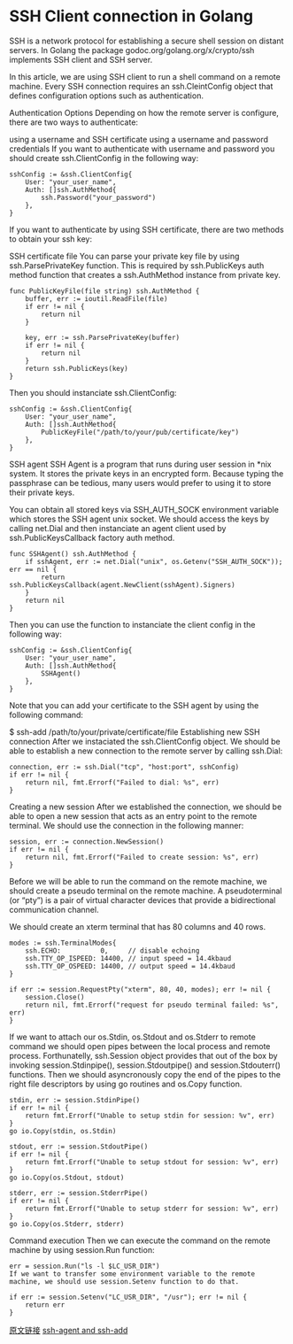 # SSH Client connection in Golang

SSH is a network protocol for establishing a secure shell session on distant servers. In Golang the package godoc.org/golang.org/x/crypto/ssh implements SSH client and SSH server.

In this article, we are using SSH client to run a shell command on a remote machine. Every SSH connection requires an ssh.CleintConfig object that defines configuration options such as authentication.

Authentication Options
Depending on how the remote server is configure, there are two ways to authenticate:

using a username and SSH certificate
using a username and password credentials
If you want to authenticate with username and password you should create ssh.ClientConfig in the following way:

```golang
sshConfig := &ssh.ClientConfig{
	User: "your_user_name",
	Auth: []ssh.AuthMethod{
		ssh.Password("your_password")
	},
}
```

If you want to authenticate by using SSH certificate, there are two methods to obtain your ssh key:

SSH certificate file
You can parse your private key file by using ssh.ParsePrivateKey function. This is required by ssh.PublicKeys auth method function that creates a ssh.AuthMethod instance from private key.

```golang
func PublicKeyFile(file string) ssh.AuthMethod {
	buffer, err := ioutil.ReadFile(file)
	if err != nil {
		return nil
	}

	key, err := ssh.ParsePrivateKey(buffer)
	if err != nil {
		return nil
	}
	return ssh.PublicKeys(key)
}
```
Then you should instanciate ssh.ClientConfig:

```golang
sshConfig := &ssh.ClientConfig{
	User: "your_user_name",
	Auth: []ssh.AuthMethod{
		PublicKeyFile("/path/to/your/pub/certificate/key")	
	},
}
```

SSH agent
SSH Agent is a program that runs during user session in *nix system. It stores the private keys in an encrypted form. Because typing the passphrase can be tedious, many users would prefer to using it to store their private keys.

You can obtain all stored keys via SSH_AUTH_SOCK environment variable which stores the SSH agent unix socket. We should access the keys by calling net.Dial and then instanciate an agent client used by ssh.PublicKeysCallback factory auth method.

```golang
func SSHAgent() ssh.AuthMethod {
	if sshAgent, err := net.Dial("unix", os.Getenv("SSH_AUTH_SOCK")); err == nil {
		return ssh.PublicKeysCallback(agent.NewClient(sshAgent).Signers)
	}
	return nil
}
```

Then you can use the function to instanciate the client config in the following way:

```golang
sshConfig := &ssh.ClientConfig{
	User: "your_user_name",
	Auth: []ssh.AuthMethod{
		SSHAgent()
	},
}
```

Note that you can add your certificate to the SSH agent by using the following command:

$ ssh-add /path/to/your/private/certificate/file
Establishing new SSH connection
After we instaciated the ssh.ClientConfig object. We should be able to establish a new connection to the remote server by calling ssh.Dial:

```golang
connection, err := ssh.Dial("tcp", "host:port", sshConfig)
if err != nil {
	return nil, fmt.Errorf("Failed to dial: %s", err)
}
```

Creating a new session
After we established the connection, we should be able to open a new session that acts as an entry point to the remote terminal. We should use the connection in the following manner:

```golang
session, err := connection.NewSession()
if err != nil {
	return nil, fmt.Errorf("Failed to create session: %s", err)
}
```

Before we will be able to run the command on the remote machine, we should create a pseudo terminal on the remote machine. A pseudoterminal (or “pty”) is a pair of virtual character devices that provide a bidirectional communication channel.

We should create an xterm terminal that has 80 columns and 40 rows.

```golang
modes := ssh.TerminalModes{
	ssh.ECHO:          0,     // disable echoing
	ssh.TTY_OP_ISPEED: 14400, // input speed = 14.4kbaud
	ssh.TTY_OP_OSPEED: 14400, // output speed = 14.4kbaud
}

if err := session.RequestPty("xterm", 80, 40, modes); err != nil {
	session.Close()
	return nil, fmt.Errorf("request for pseudo terminal failed: %s", err)
}
```

If we want to attach our os.Stdin, os.Stdout and os.Stderr to remote command we should open pipes between the local process and remote process. Forthunatelly, ssh.Session object provides that out of the box by invoking session.Stdinpipe(), session.Stdoutpipe() and session.Stdouterr() functions. Then we should asyncronously copy the end of the pipes to the right file descriptors by using go routines and os.Copy function.

```golang
stdin, err := session.StdinPipe()
if err != nil {
	return fmt.Errorf("Unable to setup stdin for session: %v", err)
}
go io.Copy(stdin, os.Stdin)

stdout, err := session.StdoutPipe()
if err != nil {
	return fmt.Errorf("Unable to setup stdout for session: %v", err)
}
go io.Copy(os.Stdout, stdout)

stderr, err := session.StderrPipe()
if err != nil {
	return fmt.Errorf("Unable to setup stderr for session: %v", err)
}
go io.Copy(os.Stderr, stderr)
```

Command execution
Then we can execute the command on the remote machine by using session.Run function:

```golang
err = session.Run("ls -l $LC_USR_DIR")
If we want to transfer some environment variable to the remote machine, we should use session.Setenv function to do that.

if err := session.Setenv("LC_USR_DIR", "/usr"); err != nil {
	return err
}
 ```
[原文链接](https://blog.ralch.com/tutorial/golang-ssh-connection/)
[ssh-agent and ssh-add](http://blog.joncairns.com/2013/12/understanding-ssh-agent-and-ssh-add/)
